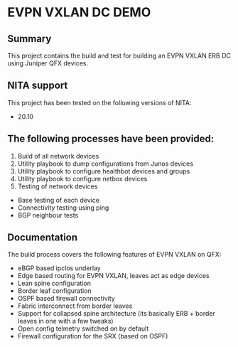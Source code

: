 EVPN VXLAN DC DEMO
==================

Summary
-------

This project contains the build and test for building an EVPN VXLAN ERB DC using Juniper QFX devices.

NITA support
------------

This project has been tested on the following versions of NITA:
  * 20.10

The following processes have been provided:
-------------------------------------------

1. Build of all network devices
2. Utility playbook to dump configurations from Junos devices
3. Utility playbook to configure healthbot devices and groups
4. Utility playbook to configure netbox devices
2. Testing of network devices
  * Base testing of each device
  * Connectivity testing using ping
  * BGP neighbour tests

Documentation
-------------

The build process covers the following features of EVPN VXLAN on QFX:

 * eBGP based ipclos underlay 
 * Edge based routing for EVPN VXLAN, leaves act as edge devices
 * Lean spine configuration
 * Border leaf configuration
 * OSPF based firewall connectivity
 * Fabric interconnect from border leaves
 * Support for collapsed spine architecture (its basically ERB + border leaves in one with a few tweaks)
 * Open config telmetry switched on by default
 * Firewall configuration for the SRX (based on OSPF) 

